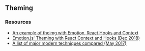 ## Theming


### Resources

- [An example of theimg with Emotion, React Hooks and Context](https://github.com/dakebl/react-hooks-context-theming)
- [Emotion.js' Theming with React Context and Hooks (Dec 2018)](https://deploy-preview-973--emotion-next.netlify.com/docs/theming)
- [A list of major modern techniques compared (May 2017)](https://medium.com/seek-blog/a-unified-styling-language-d0c208de2660)
